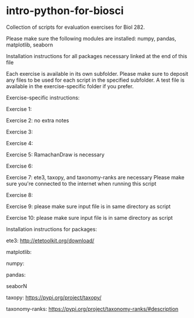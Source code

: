 # intro-python-for-biosci
Collection of scripts for evaluation exercises for Biol 282.

Please make sure the following modules are installed: numpy, pandas, matplotlib, seaborn

Installation instructions for all packages necessary linked at the end of this file 

Each exercise is available in its own subfolder. Please make sure to deposit any files to be used for each script in the specified subfolder. A test file is available in the exercise-specific folder if you prefer. 

Exercise-specific instructions:

Exercise 1: 

Exercise 2: no extra notes

Exercise 3:

Exercise 4:

Exercise 5: RamachanDraw is necessary

Exercise 6:

Exercise 7: ete3, taxopy, and taxonomy-ranks are necessary
Please make sure you're connected to the internet when running this script

Exercise 8:

Exercise 9: please make sure input file is in same directory as script

Exercise 10: please make sure input file is in same directory as script

Installation instructions for packages:

ete3: http://etetoolkit.org/download/

matplotlib:

numpy:

pandas:

seaborN

taxopy: https://pypi.org/project/taxopy/

taxonomy-ranks: https://pypi.org/project/taxonomy-ranks/#description
